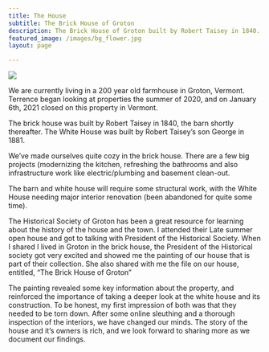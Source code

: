 ```yaml
---
title: The House
subtitle: The Brick House of Groton 
description: The Brick House of Groton built by Robert Taisey in 1840.
featured_image: /images/bg_flower.jpg
layout: page

---
```


![](/images/house_summer_2021.jpg)

We are currently living in a 200 year old farmhouse in Groton, Vermont. Terrence began looking at properties the summer of 2020, and on January 6th, 2021 closed on this property in Vermont.

The brick house was built by Robert Taisey in 1840, the barn shortly thereafter. The White House was built by Robert Taisey’s son George in 1881.

We’ve made ourselves quite cozy in the brick house. There are a few big projects (modernizing the kitchen, refreshing the bathrooms and also infrastructure work like electric/plumbing and basement clean-out.

The barn and white house will require some structural work, with the White House needing major interior renovation (been abandoned for quite some time).

The Historical Society of Groton has been a great resource for learning about the history of the house and the town. I attended their Late summer open house and got to talking with President of the Historical Society. When I shared I lived in Groton in the brick house, the President of the Historical society got very excited and showed me the painting of our house that is part of their collection. She also shared with me the file on our house, entitled, “The Brick House of Groton”

The painting revealed some key information about the property, and reinforced the importance of taking a deeper look at the white house and its construction. To be honest, my first impression of both was that they needed to be torn down. After some online sleuthing and a thorough inspection of the interiors, we have changed our minds. The story of the house and it’s owners is rich, and we look forward to sharing more as we document our findings.

